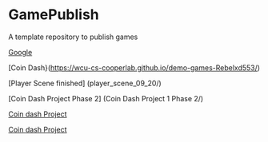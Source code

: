 # GamePublish

A template repository to publish games

[Google](https://www.google.co.uk/)

[Coin Dash}(https://wcu-cs-cooperlab.github.io/demo-games-Rebelxd553/)

[Player Scene finished] (player_scene_09_20/)

[Coin Dash Project Phase 2] (Coin Dash Project 1 Phase 2/)

[Coin dash Project](Coin_Dash_Reupload_09_26/)

[Coin dash Project](09_26_reupload/)
